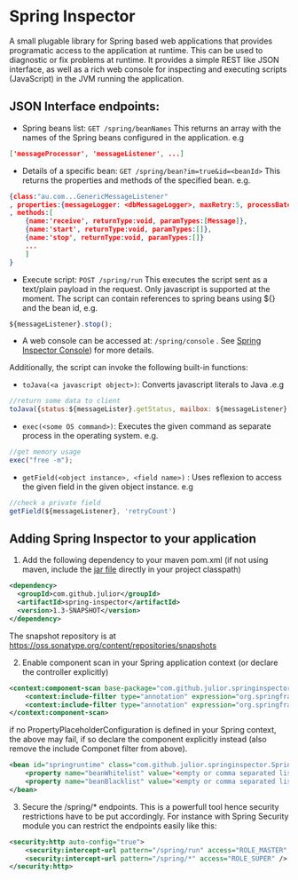 Spring Inspector
================

A small plugable library for Spring based web applications that provides programatic access to the application at runtime. This can be used to diagnostic or fix problems at runtime. It provides a simple REST like JSON interface, as well as a rich web console for inspecting and executing scripts (JavaScript) in the JVM running the application.


JSON Interface endpoints:
--------------------------

* Spring beans list: `GET /spring/beanNames`
This returns an array with the names of the Spring beans configured in the application. e.g
```json
['messageProcessor', 'messageListener', ...]
```

* Details of a specific bean: `GET /spring/bean?im=true&id=<beanId>`
This returns the properties and methods of the specified bean. e.g.
```json
{class:"au.com...GenericMessageListener"
, properties:{messageLogger: <dbMessageLogger>, maxRetry:5, processBatchSize:2}
, methods:[
	{name:'receive', returnType:void, paramTypes:[Message]},
	{name:'start', returnType:void, paramTypes:[]},
	{name:'stop', returnType:void, paramTypes:[]}
	...
	]
}
```

* Execute script: `POST /spring/run`
This executes the script sent as a text/plain payload in the request. Only javascript is supported at the moment. The script can contain references to spring beans using ${} and the bean id, e.g.
```javascript
${messageListener}.stop();
```

* A web console can be accessed at: `/spring/console` . See [Spring Inspector Console](https://github.com/julior/spring-inspector/wiki/Spring-inspector-Console)) for more details.

Additionally, the script can invoke the following built-in functions:	 

 * `toJava(<a javascript object>)`: Converts javascript literals to Java .e.g
```javascript
//return some data to client
toJava({status:${messageLister}.getStatus, mailbox: ${messageListener}.getMailboxSize()});
```

 * `exec(<some OS command>)`: Executes the given command as separate process in the operating system. e.g.
```javascript
//get memory usage
exec("free -m");
```		

 * `getField(<object instance>, <field name>)` : Uses reflexion to access the given field in the given object instance. e.g
```javascript
//check a private field
getField(${messageListener}, 'retryCount')
```


Adding Spring Inspector to your application
--------------------------
1. Add the following dependency to your maven pom.xml (if not using maven, include the [jar file](https://oss.sonatype.org/content/repositories/snapshots/com/github/julior/spring-inspector) directly in your project classpath)
```xml
<dependency>
  <groupId>com.github.julior</groupId>
  <artifactId>spring-inspector</artifactId>
  <version>1.3-SNAPSHOT</version>
</dependency>	
```
The snapshot repository is at https://oss.sonatype.org/content/repositories/snapshots

2. Enable component scan in your Spring application context (or declare the controller explicitly)
```xml
<context:component-scan base-package="com.github.julior.springinspector" use-default-filters="false" >
	<context:include-filter type="annotation" expression="org.springframework.stereotype.Controller"/>
	<context:include-filter type="annotation" expression="org.springframework.stereotype.Component"/>
</context:component-scan>
```
if no PropertyPlaceholderConfiguration is defined in your Spring context, the above may fail, if so declare the component explicitly instead (also remove the include Componet filter from above).
```xml
<bean id="springruntime" class="com.github.julior.springinspector.SpringRuntime">
	<property name="beanWhitelist" value="<empty or comma separated list of bean names to include>"/>
	<property name="beanBlacklist" value="<empty or comma separated list of bean names to exclude>"/>
</bean>
```

3. Secure the /spring/* endpoints. This is a powerfull tool hence security restrictions have to be put accordingly. For instance with Spring Security module you can restrict the endpoints easily like this:
```xml
<security:http auto-config="true">
    <security:intercept-url pattern="/spring/run" access="ROLE_MASTER" />
    <security:intercept-url pattern="/spring/*" access="ROLE_SUPER" />
</security:http>
```




